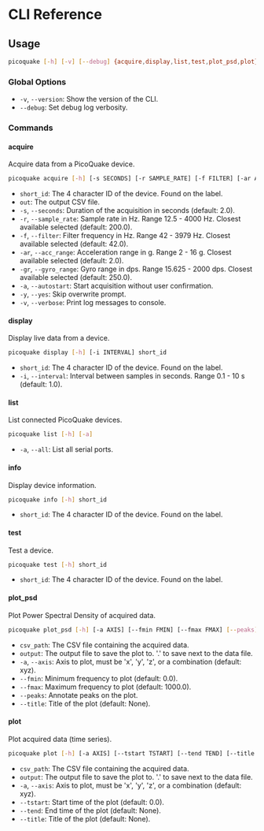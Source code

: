 # CLI Reference

## Usage

```bash
picoquake [-h] [-v] [--debug] {acquire,display,list,test,plot_psd,plot} ...
```

### Global Options

- `-v`, `--version`: Show the version of the CLI.
- `--debug`: Set debug log verbosity.

### Commands

#### acquire

Acquire data from a PicoQuake device.

```bash
picoquake acquire [-h] [-s SECONDS] [-r SAMPLE_RATE] [-f FILTER] [-ar ACC_RANGE] [-gr GYRO_RANGE] [-a] [-y] [-v] short_id out
```

- `short_id`: The 4 character ID of the device. Found on the label.
- `out`: The output CSV file.
- `-s`, `--seconds`: Duration of the acquisition in seconds (default: 2.0).
- `-r`, `--sample_rate`: Sample rate in Hz. Range 12.5 - 4000 Hz. Closest available selected (default: 200.0).
- `-f`, `--filter`: Filter frequency in Hz. Range 42 - 3979 Hz. Closest available selected (default: 42.0).
- `-ar`, `--acc_range`: Acceleration range in g. Range 2 - 16 g. Closest available selected (default: 2.0).
- `-gr`, `--gyro_range`: Gyro range in dps. Range 15.625 - 2000 dps. Closest available selected (default: 250.0).
- `-a`, `--autostart`: Start acquisition without user confirmation.
- `-y`, `--yes`: Skip overwrite prompt.
- `-v`, `--verbose`: Print log messages to console.

#### display

Display live data from a device.

```bash
picoquake display [-h] [-i INTERVAL] short_id
```

- `short_id`: The 4 character ID of the device. Found on the label.
- `-i`, `--interval`: Interval between samples in seconds. Range 0.1 - 10 s (default: 1.0).

#### list

List connected PicoQuake devices.

```bash
picoquake list [-h] [-a]
```

- `-a`, `--all`: List all serial ports.

#### info

Display device information.

```bash
picoquake info [-h] short_id
```

- `short_id`: The 4 character ID of the device. Found on the label.

#### test

Test a device.

```bash
picoquake test [-h] short_id
```

- `short_id`: The 4 character ID of the device. Found on the label.

#### plot_psd

Plot Power Spectral Density of acquired data.

```bash
picoquake plot_psd [-h] [-a AXIS] [--fmin FMIN] [--fmax FMAX] [--peaks] [--title TITLE] csv_path output
```

- `csv_path`: The CSV file containing the acquired data.
- `output`: The output file to save the plot to. '.' to save next to the data file.
- `-a`, `--axis`: Axis to plot, must be 'x', 'y', 'z', or a combination (default: xyz).
- `--fmin`: Minimum frequency to plot (default: 0.0).
- `--fmax`: Maximum frequency to plot (default: 1000.0).
- `--peaks`: Annotate peaks on the plot.
- `--title`: Title of the plot (default: None).

#### plot

Plot acquired data (time series).

```bash
picoquake plot [-h] [-a AXIS] [--tstart TSTART] [--tend TEND] [--title TITLE] csv_path output
```

- `csv_path`: The CSV file containing the acquired data.
- `output`: The output file to save the plot to. '.' to save next to the data file.
- `-a`, `--axis`: Axis to plot, must be 'x', 'y', 'z', or a combination (default: xyz).
- `--tstart`: Start time of the plot (default: 0.0).
- `--tend`: End time of the plot (default: None).
- `--title`: Title of the plot (default: None).
